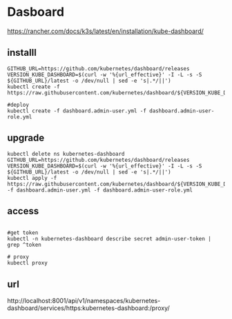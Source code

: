
# Dasboard
https://rancher.com/docs/k3s/latest/en/installation/kube-dashboard/
## installl
```shell script
GITHUB_URL=https://github.com/kubernetes/dashboard/releases
VERSION_KUBE_DASHBOARD=$(curl -w '%{url_effective}' -I -L -s -S ${GITHUB_URL}/latest -o /dev/null | sed -e 's|.*/||')
kubectl create -f https://raw.githubusercontent.com/kubernetes/dashboard/${VERSION_KUBE_DASHBOARD}/aio/deploy/recommended.yaml 

#deploy
kubectl create -f dashboard.admin-user.yml -f dashboard.admin-user-role.yml

```

## upgrade
```
kubectl delete ns kubernetes-dashboard
GITHUB_URL=https://github.com/kubernetes/dashboard/releases
VERSION_KUBE_DASHBOARD=$(curl -w '%{url_effective}' -I -L -s -S ${GITHUB_URL}/latest -o /dev/null | sed -e 's|.*/||')
kubectl apply -f https://raw.githubusercontent.com/kubernetes/dashboard/${VERSION_KUBE_DASHBOARD}/aio/deploy/recommended.yaml -f dashboard.admin-user.yml -f dashboard.admin-user-role.yml
```


## access
```

#get token
kubectl -n kubernetes-dashboard describe secret admin-user-token | grep ^token

# proxy
kubectl proxy  
```

## url
http://localhost:8001/api/v1/namespaces/kubernetes-dashboard/services/https:kubernetes-dashboard:/proxy/
